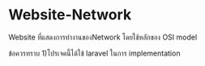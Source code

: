 # Website-Network
Website ที่แสดงการทำงานของNetwork โดยใช้หลักของ OSI model

ข้อควรทราบ
1)โปรเจคนี้ได้ใข้ laravel ในการ implementation 
